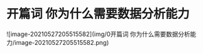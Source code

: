 # 开篇词 你为什么需要数据分析能力



![image-20210527205515582](img/0开篇词 你为什么需要数据分析能力/image-20210527205515582.png)

